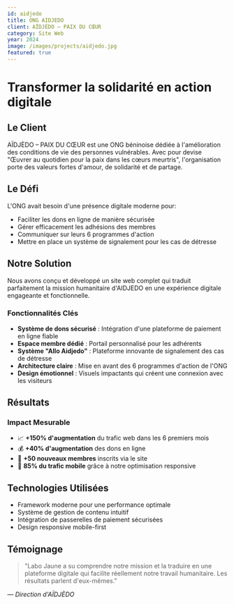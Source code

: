 ```yaml
---
id: aidjedo
title: ONG AIDJEDO
client: AÏDJÈDO – PAIX DU CŒUR
category: Site Web
year: 2024
image: /images/projects/aidjedo.jpg
featured: true
---
```


# Transformer la solidarité en action digitale

## Le Client

AÏDJÈDO – PAIX DU CŒUR est une ONG béninoise dédiée à l'amélioration des conditions de vie des personnes vulnérables. Avec pour devise "Œuvrer au quotidien pour la paix dans les cœurs meurtris", l'organisation porte des valeurs fortes d'amour, de solidarité et de partage.

## Le Défi

L'ONG avait besoin d'une présence digitale moderne pour:
- Faciliter les dons en ligne de manière sécurisée
- Gérer efficacement les adhésions des membres
- Communiquer sur leurs 6 programmes d'action
- Mettre en place un système de signalement pour les cas de détresse

## Notre Solution

Nous avons conçu et développé un site web complet qui traduit parfaitement la mission humanitaire d'AIDJEDO en une expérience digitale engageante et fonctionnelle.

### Fonctionnalités Clés

- **Système de dons sécurisé** : Intégration d'une plateforme de paiement en ligne fiable
- **Espace membre dédié** : Portail personnalisé pour les adhérents
- **Système "Allo Aidjedo"** : Plateforme innovante de signalement des cas de détresse
- **Architecture claire** : Mise en avant des 6 programmes d'action de l'ONG
- **Design émotionnel** : Visuels impactants qui créent une connexion avec les visiteurs

## Résultats

### Impact Mesurable

- 📈 **+150% d'augmentation** du trafic web dans les 6 premiers mois
- 💰 **+40% d'augmentation** des dons en ligne
- 👥 **+50 nouveaux membres** inscrits via le site
- 📱 **85% du trafic mobile** grâce à notre optimisation responsive

## Technologies Utilisées

- Framework moderne pour une performance optimale
- Système de gestion de contenu intuitif
- Intégration de passerelles de paiement sécurisées
- Design responsive mobile-first

## Témoignage

> "Labo Jaune a su comprendre notre mission et la traduire en une plateforme digitale qui facilite réellement notre travail humanitaire. Les résultats parlent d'eux-mêmes."

*— Direction d'AÏDJÈDO*